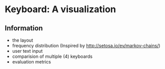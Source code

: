 # Keyboard: A visualization

## Information
- the layout
- frequency distribution (Inspired by http://setosa.io/ev/markov-chains/)
- user text input
- comparision of multiple (4) keyboards
- evaluation metrics
